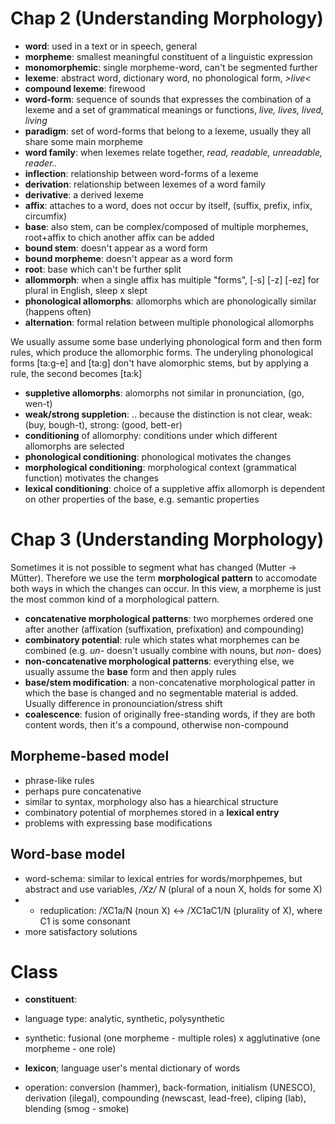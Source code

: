 # Chap 2 (Understanding Morphology)
- __word__: used in a text or in speech, general
- __morpheme__: smallest meaningful constituent of a linguistic expression
- __monomorphemic__: single morpheme-word, can't be segmented further
- __lexeme__: abstract word, dictionary word, no phonological form, _>live<_
- __compound lexeme__: firewood
- __word-form__: sequence of sounds that expresses the combination of a lexeme and a set of grammatical meanings or functions, _live, lives, lived, living_
- __paradigm__: set of word-forms that belong to a lexeme, usually they all share some main morpheme
- __word family__: when lexemes relate together,  _read, readable, unreadable, reader.._
- __inflection__: relationship between word-forms of a lexeme
- __derivation__: relationship between lexemes of a word family
- __derivative__: a derived lexeme
- __affix__: attaches to a word, does not occur by itself, (suffix, prefix, infix, circumfix)
- __base__: also stem, can be complex/composed of multiple morphemes, root+affix to chich another affix can be added
- __bound stem__: doesn't appear as a word form
- __bound morpheme__: doesn't appear as a word form
- __root__: base which can't be further split
- __allommorph__: when a single affix has multiple "forms", [-s] [-z] [-ez] for plural in English, sleep x slept
- __phonological allomorphs__: allomorphs which are phonologically similar (happens often)
- __alternation__: formal relation between multiple phonological allomorphs

 
We usually assume some base underlying phonological form and then form rules, which produce the allomorphic forms. The underyling phonological forms [ta:g-e] and [ta:g] don't have alomorphic stems, but by applying a rule, the second becomes [ta:k]
 
- __suppletive allomorphs__: alomorphs not similar in pronunciation, (go, wen-t)
- __weak/strong suppletion__: .. because the distinction is not clear, weak: (buy, bough-t), strong: (good, bett-er)
- __conditioning__ of allomorphy: conditions  under which  different allomorphs are selected
- __phonological conditioning__:  phonological motivates the changes
- __morphological conditioning__: morphological context (grammatical function) motivates the changes
- __lexical conditioning__: choice of a suppletive affix allomorph is dependent on other properties of the base, e.g. semantic properties


# Chap 3 (Understanding Morphology)

Sometimes it is not possible to segment what has changed (Mutter -> Mütter). Therefore we use the term __morphological pattern__ to accomodate both ways in which the changes can occur. In this view, a morpheme is just the most common kind of a morphological pattern.

- __concatenative morphological patterns__: two morphemes ordered one after another (affixation (suffixation, prefixation) and compounding)
- __combinatory potential__: rule which states what morphemes can be combined (e.g. _un-_ doesn't usually combine with nouns, but _non-_ does)
- __non-concatenative morphological patterns__: everything else, we usually assume the __base__ form and then apply rules
- __base/stem modification__: a non-concatenative morphological patter in which the base is changed and no segmentable material is added. Usually difference in pronounciation/stress shift
- __coalescence__: fusion of originally free-standing words, if they are both content words, then it's a compound, otherwise non-compound

## Morpheme-based model
- phrase-like rules
- perhaps pure concatenative
- similar to syntax, morphology also has a hiearchical structure
- combinatory potential of morphemes stored in a __lexical entry__
- problems with expressing base modifications

## Word-base model
- word-schema: similar to lexical entries for words/morphpemes, but abstract and use variables, _/Xz/ N_ (plural of a noun X, holds for some X)
- - reduplication: /XC1a/N (noun X) <-> /XC1aC1/N (plurality of X), where C1 is some consonant
- more satisfactory solutions 


# Class

- __constituent__:
- language type: analytic, synthetic,  polysynthetic
- synthetic: fusional (one morpheme - multiple roles) x agglutinative (one morpheme - one role)

- __lexicon__; language user's mental dictionary of words
- operation: conversion (hammer), back-formation, initialism (UNESCO), derivation (ilegal), compounding (newscast, lead-free), cliping (lab), blending (smog - smoke)
